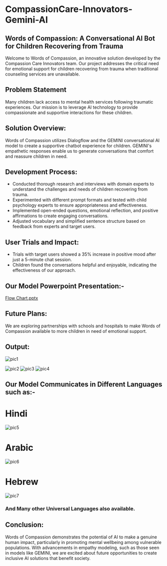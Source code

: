 # CompassionCare-Innovators-Gemini-AI
## Words of Compassion: A Conversational AI Bot for Children Recovering from Trauma 
Welcome to Words of Compassion, an innovative solution developed by the Compassion Care Innovators team. Our project addresses the critical need for emotional support for children recovering from trauma when traditional counseling services are unavailable.
## Problem Statement
Many children lack access to mental health services following traumatic experiences. Our mission is to leverage AI technology to provide compassionate and supportive interactions for these children.
## Solution Overview:
Words of Compassion utilizes Dialogflow and the GEMINI conversational AI model to create a supportive chatbot experience for children. GEMINI's empathetic responses enable us to generate conversations that comfort and reassure children in need.
## Development Process:
+ Conducted thorough research and interviews with domain experts to understand the challenges and needs of children recovering from trauma.
+ Experimented with different prompt formats and tested with child psychology experts to ensure appropriateness and effectiveness.
+ Implemented open-ended questions, emotional reflection, and positive affirmations to create engaging conversations.
+ Adjusted vocabulary and simplified sentence structure based on feedback from experts and target users.
## User Trials and Impact:
+ Trials with target users showed a 35% increase in positive mood after just a 5-minute chat session.
+ Children found the conversations helpful and enjoyable, indicating the effectiveness of our approach.
## Our Model Powerpoint Presentation:-
[Flow Chart.pptx](https://github.com/arend7/Compassioncare-Innovator/files/14378473/Flow.Chart.pptx)
## Future Plans:
We are exploring partnerships with schools and hospitals to make Words of Compassion available to more children in need of emotional support.
## Output:
![pic1](https://github.com/arend7/Compassioncare-Innovator/assets/128407097/458a280e-f799-41e9-9d93-057f1a53e51d)

![pic2](https://github.com/arend7/Compassioncare-Innovator/assets/128407097/5d880234-f1fe-48d8-a1b5-4b1a9a469319)
![pic3](https://github.com/arend7/Compassioncare-Innovator/assets/128407097/a6acf55f-8aff-4d5c-b4e3-4061c494fa09)
![pic4](https://github.com/arend7/Compassioncare-Innovator/assets/128407097/7f1f4a35-c414-42de-929b-1e995b519287)
## Our Model Communicates in Different Languages such as:- 
# Hindi
![pic5](https://github.com/arend7/Compassioncare-Innovator/assets/128407097/c1129fc1-f617-4278-b5dc-0acc7e89bfee)
# Arabic
![pic6](https://github.com/arend7/Compassioncare-Innovator/assets/128407097/5b8b0b81-3eb8-450b-88e0-2df9d5d3ae23)
# Hebrew
![pic7](https://github.com/arend7/Compassioncare-Innovator/assets/128407097/88811ed7-d862-4195-9c2f-d5eef947a9fb)
### And Many other Universal Languages also available.
## Conclusion:
Words of Compassion demonstrates the potential of AI to make a genuine human impact, particularly in promoting mental wellbeing among vulnerable populations. With advancements in empathy modeling, such as those seen in models like GEMINI, we are excited about future opportunities to create inclusive AI solutions that benefit society.

